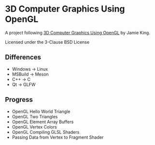 # 3D Computer Graphics Using OpenGL

A project following [3D Computer Graphics Using OpenGL](https://www.youtube.com/playlist?list=PLRwVmtr-pp06qT6ckboaOhnm9FxmzHpbY) by Jamie King.

Licensed under the 3-Clause BSD License

## Differences
- Windows -> Linux
- MSBuild -> Meson
- C++ -> C
- Qt -> GLFW

## Progress
- OpenGL Hello World Triangle
- OpenGL Two Triangles
- OpenGL Element Array Buffers
- OpenGL Vertex Colors
- OpenGL Compiling GLSL Shaders
- Passing Data from Vertex to Fragment Shader
